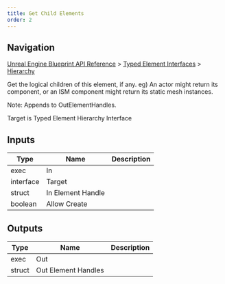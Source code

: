 ```yaml
---
title: Get Child Elements
order: 2
---
```

## Navigation

[Unreal Engine Blueprint API Reference](https://dev.epicgames.com/documentation/en-us/unreal-engine/BlueprintAPI) > [Typed Element Interfaces](https://dev.epicgames.com/documentation/en-us/unreal-engine/BlueprintAPI/TypedElementInterfaces) > [Hierarchy](https://dev.epicgames.com/documentation/en-us/unreal-engine/BlueprintAPI/TypedElementInterfaces/Hierarchy)

Get the logical children of this element, if any.
eg) An actor might return its component, or an ISM component might return its static mesh instances.

Note: Appends to OutElementHandles.

Target is Typed Element Hierarchy Interface

## Inputs

| Type | Name | Description |
| --- | --- | --- |
| exec | In |  |
| interface | Target |  |
| struct | In Element Handle |  |
| boolean | Allow Create |  |

## Outputs

| Type | Name | Description |
| --- | --- | --- |
| exec | Out |  |
| struct | Out Element Handles |  |
